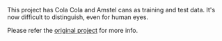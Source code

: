 This project has Cola Cola and Amstel cans as training and test data. It's now difficult to distinguish, even for human eyes.

Please refer the [original project](https://github.com/AITestingNL/zwerfafva) for more info.